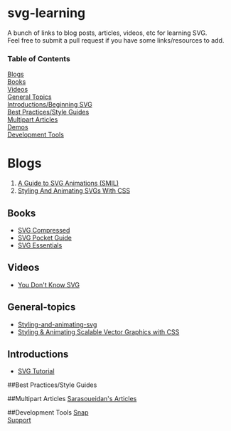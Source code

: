 svg-learning
============

A bunch of links to blog posts, articles, videos, etc for learning SVG.   
Feel free to submit a pull request if you have some links/resources to add.  


### Table of Contents
[Blogs](#blogs)  
[Books](#books)  
[Videos](#videos)  
[General Topics](#general-topics)  
[Introductions/Beginning SVG](#introductions)   
[Best Practices/Style Guides](#best-guides)  
[Multipart Articles](#multipart-articles)  
[Demos](#demos)  
[Development Tools](#development-tools)  


# Blogs

1. [A Guide to SVG Animations (SMIL)](http://css-tricks.com/guide-svg-animations-smil/)
2. [Styling And Animating SVGs With CSS](http://www.smashingmagazine.com/2014/11/03/styling-and-animating-svgs-with-css/)  



## Books
- [SVG Compressed](http://jenkov.com/books/svg/index.html)
- [SVG Pocket Guide](http://svgpocketguide.com/book/)  
- [SVG Essentials](http://www.amazon.com/SVG-Essentials-J-David-Eisenberg/dp/1449374352/ref=sr_1_1?s=books&ie=UTF8&qid=1415260285&sr=1-1&keywords=svg+essentials)  


## Videos
- [You Don't Know SVG](https://www.youtube.com/watch?v=SeLOt_BRAqc)



## General-topics
- [Styling-and-animating-svg](http://slides.com/sarasoueidan/)
- [Styling & Animating Scalable Vector Graphics with CSS](http://razvancaliman.com/fowd-nyc-2014/)



## Introductions
- [SVG Tutorial](http://tutorials.jenkov.com/svg/index.html)



##Best Practices/Style Guides


##Multipart Articles
[Sarasoueidan's Articles](http://sarasoueidan.com/articles.html)


##Development Tools
[Snap](http://snapsvg.io/)  
[Support](http://caniuse.com/#search=svg )
